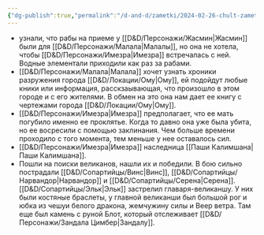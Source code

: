 ```yaml
---
{"dg-publish":true,"permalink":"/d-and-d/zametki/2024-02-26-chult-zametki-o-sessii/","created":"2024-02-26T20:11:42.543+03:00","updated":"2024-03-05T00:28:55.241+03:00"}
---
```



- узнали, что рабы на приеме у [[D&D/Персонажи/Жасмин\|Жасмин]] были для [[D&D/Персонажи/Малала\|Малалы]], но она не хотела, чтобы [[D&D/Персонажи/Имезра\|Имезра]] встречалась с ней. Водные элементали приходили как раз за рабами. 
- [[D&D/Персонажи/Малала\|Малала]] хочет узнать хроники разружения города [[D&D/Локации/Ому\|Ому]], ей подойдут любые кники или информация, расскзаывающая, что произошло в этом городе и с его жителями. В обмен на это она нам дает ее книгу с чертежами города [[D&D/Локации/Ому\|Ому]]. 
- [[D&D/Персонажи/Имезра\|Имезра]] предполагает, что ее мать погубило именно ее проклятье. Когда то давно она уже была убита, но ее восресили с помощью заклинания. Чем больше времени проходило с того момента, тем меньше у нее оставалось сил. 
- [[D&D/Персонажи/Имезра\|Имезра]] наследница [[Паши Калимшана\|Паши Калимшана]].
- Пошли на поиски великанов, нашли их и победили. В бою сильно пострадали [[D&D/Сопартийцы/Винс\|Винс]], [[D&D/Сопартийцы/Нарвандор\|Нарвандор]] и [[D&D/Сопартийцы/Серена\|Серена]]. [[D&D/Сопартийцы/Эльк\|Эльк]] застрелил главаря-великаншу. У них были костяные браслеты, у главной великанши был большой рог и юбка из чешуи белого дракона, жемчужину силы и Веер ветра. Там еще был камень с руной Блот, который отслеживает [[D&D/Персонажи/Зандала Цимбер\|Зандалу]].